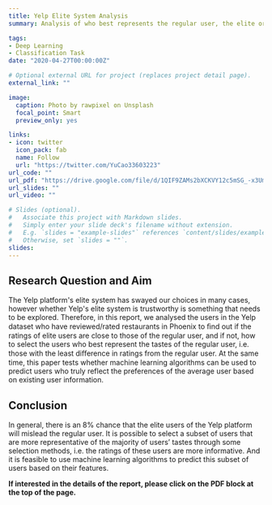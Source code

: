 ```yaml
---
title: Yelp Elite System Analysis
summary: Analysis of who best represents the regular user, the elite or something else?

tags:
- Deep Learning
- Classification Task
date: "2020-04-27T00:00:00Z"

# Optional external URL for project (replaces project detail page).
external_link: ""

image:
  caption: Photo by rawpixel on Unsplash
  focal_point: Smart
  preview_only: yes

links:
- icon: twitter
  icon_pack: fab
  name: Follow
  url: "https://twitter.com/YuCao33603223"
url_code: ""
url_pdf: "https://drive.google.com/file/d/1QIF9ZAMs2bXCKVY12c5mSG_-x3Um2cjq/view?usp=sharing"
url_slides: ""
url_video: ""

# Slides (optional).
#   Associate this project with Markdown slides.
#   Simply enter your slide deck's filename without extension.
#   E.g. `slides = "example-slides"` references `content/slides/example-slides.md`.
#   Otherwise, set `slides = ""`.
slides: 
---
```

## Research Question and Aim
The Yelp platform's elite system has swayed our choices in many cases, however whether Yelp's elite system is trustworthy is something that needs to be explored. Therefore, in this report, we analysed the users in the Yelp dataset who have reviewed/rated restaurants in Phoenix to ﬁnd out if the ratings of elite users are close to those of the regular user, and if not, how to select the users who best represent the tastes of the regular user, i.e. those with the least diﬀerence in ratings from the regular user. At the same time, this paper tests whether machine learning algorithms can be used to predict users who truly reflect the preferences of the average user based on existing user information.

## Conclusion
In general, there is an 8% chance that the elite users of the Yelp platform will mislead the regular user. It is possible to select a subset of users that are more representative of the majority of users’ tastes through some selection methods, i.e. the ratings of these users are more informative. And it is feasible to use machine learning algorithms to predict this subset of users based on their features.

**If interested in the details of the report, please click on the PDF block at the top of the page.**

